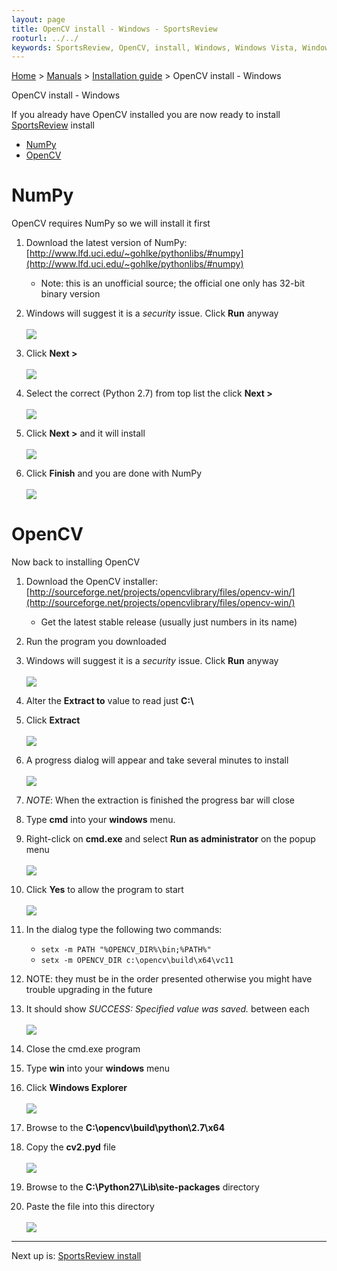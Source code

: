 ```yaml
---
layout: page
title: OpenCV install - Windows - SportsReview
rooturl: ../../
keywords: SportsReview, OpenCV, install, Windows, Windows Vista, Windows 7, Windows 8
---
```


[Home](../../) > [Manuals](../) > [Installation guide](./) > OpenCV install - Windows

<div class="title">OpenCV install - Windows</div>

If you already have OpenCV installed you are now ready to install [SportsReview](sportsreview-win.html) install

<div class="toc"><ul>
<li><a href="#numpy">NumPy</a></li>
<li><a href="#opencv">OpenCV</a></li>
</ul></div>

# NumPy

OpenCV requires NumPy so we will install it first

1. Download the latest version of NumPy: [http://www.lfd.uci.edu/~gohlke/pythonlibs/#numpy](http://www.lfd.uci.edu/~gohlke/pythonlibs/#numpy)
	* Note: this is an unofficial source; the official one only has 32-bit binary version

2. Windows will suggest it is a *security* issue.  Click **Run** anyway
<br/><br/>![](../../images/install/numpy-win001.png)

3. Click **Next >**
<br/><br/>![](../../images/install/numpy-win002.png)

4. Select the correct (Python 2.7) from top list the click **Next >**
<br/><br/>![](../../images/install/numpy-win003.png)

4. Click **Next >** and it will install
<br/><br/>![](../../images/install/numpy-win004.png)

5. Click **Finish** and you are done with NumPy
<br/><br/>![](../../images/install/numpy-win005.png)

# OpenCV

Now back to installing OpenCV

1. Download the OpenCV installer: [http://sourceforge.net/projects/opencvlibrary/files/opencv-win/](http://sourceforge.net/projects/opencvlibrary/files/opencv-win/)
	* Get the latest stable release (usually just numbers in its name)

2. Run the program you downloaded
3. Windows will suggest it is a *security* issue.  Click **Run** anyway
<br/><br/>![](../../images/install/opencv-win001.png)

4. Alter the **Extract to** value to read just **C:\\**
5. Click **Extract**
<br/><br/>![](../../images/install/opencv-win002.png)

6. A progress dialog will appear and take several minutes to install
<br/><br/>![](../../images/install/opencv-win003.png)

7. *NOTE*: When the extraction is finished the progress bar will close

8. Type **cmd** into your **windows** menu.  
9. Right-click on **cmd.exe** and select **Run as administrator** on the popup menu
<br/><br/>![](../../images/install/opencv-win004.png)

10. Click **Yes** to allow the program to start
<br/><br/>![](../../images/install/opencv-win005.png)

11. In the dialog type the following two commands:
	* ```setx -m PATH "%OPENCV_DIR%\bin;%PATH%"```
	* ```setx -m OPENCV_DIR c:\opencv\build\x64\vc11```
12. NOTE: they must be in the order presented otherwise you might have trouble upgrading in the future
13. It should show *SUCCESS: Specified value was saved.* between each
<br/><br/>![](../../images/install/opencv-win006.png)

14. Close the cmd.exe program

15. Type **win** into your **windows** menu
16. Click **Windows Explorer**
<br/><br/>![](../../images/install/opencv-win007.png)

17. Browse to the **C:\\opencv\\build\\python\\2.7\\x64**
18. Copy the **cv2.pyd** file
<br/><br/>![](../../images/install/opencv-win008.png)

19. Browse to the **C:\\Python27\\Lib\\site-packages** directory
20. Paste the file into this directory
<br/><br/>![](../../images/install/opencv-win009.png)

---
Next up is: [SportsReview install](sportsreview-win.html)